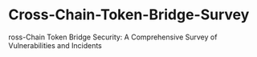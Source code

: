 # Cross-Chain-Token-Bridge-Survey
ross-Chain Token Bridge Security: A Comprehensive Survey of Vulnerabilities and Incidents
